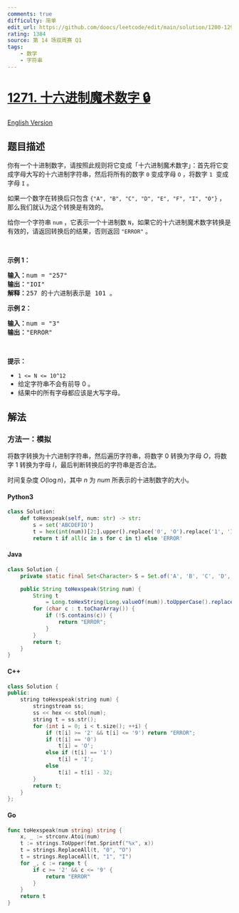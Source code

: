 ```yaml
---
comments: true
difficulty: 简单
edit_url: https://github.com/doocs/leetcode/edit/main/solution/1200-1299/1271.Hexspeak/README.md
rating: 1384
source: 第 14 场双周赛 Q1
tags:
    - 数学
    - 字符串
---
```


<!-- problem:start -->

# [1271. 十六进制魔术数字 🔒](https://leetcode.cn/problems/hexspeak)

[English Version](/solution/1200-1299/1271.Hexspeak/README_EN.md)

## 题目描述

<!-- description:start -->

<p>你有一个十进制数字，请按照此规则将它变成「十六进制魔术数字」：首先将它变成字母大写的十六进制字符串，然后将所有的数字&nbsp;<code>0</code> 变成字母&nbsp;<code>O</code> ，将数字&nbsp;<code>1</code> &nbsp;变成字母&nbsp;<code>I</code> 。</p>

<p>如果一个数字在转换后只包含&nbsp;<code>{&quot;A&quot;, &quot;B&quot;, &quot;C&quot;, &quot;D&quot;, &quot;E&quot;, &quot;F&quot;, &quot;I&quot;, &quot;O&quot;}</code>&nbsp;，那么我们就认为这个转换是有效的。</p>

<p>给你一个字符串&nbsp;<code>num</code> ，它表示一个十进制数 <code>N</code>，如果它的十六进制魔术数字转换是有效的，请返回转换后的结果，否则返回&nbsp;<code>&quot;ERROR&quot;</code> 。</p>

<p>&nbsp;</p>

<p><strong>示例 1：</strong></p>

<pre><strong>输入：</strong>num = &quot;257&quot;
<strong>输出：</strong>&quot;IOI&quot;
<strong>解释：</strong>257 的十六进制表示是 101 。
</pre>

<p><strong>示例 2：</strong></p>

<pre><strong>输入：</strong>num = &quot;3&quot;
<strong>输出：</strong>&quot;ERROR&quot;
</pre>

<p>&nbsp;</p>

<p><strong>提示：</strong></p>

<ul>
	<li><code>1 &lt;= N &lt;= 10^12</code></li>
	<li>给定字符串不会有前导 0 。</li>
	<li>结果中的所有字母都应该是大写字母。</li>
</ul>

<!-- description:end -->

## 解法

<!-- solution:start -->

### 方法一：模拟

将数字转换为十六进制字符串，然后遍历字符串，将数字 $0$ 转换为字母 $O$，将数字 $1$ 转换为字母 $I$，最后判断转换后的字符串是否合法。

时间复杂度 $O(\log n)$，其中 $n$ 为 $num$ 所表示的十进制数字的大小。

<!-- tabs:start -->

#### Python3

```python
class Solution:
    def toHexspeak(self, num: str) -> str:
        s = set('ABCDEFIO')
        t = hex(int(num))[2:].upper().replace('0', 'O').replace('1', 'I')
        return t if all(c in s for c in t) else 'ERROR'
```

#### Java

```java
class Solution {
    private static final Set<Character> S = Set.of('A', 'B', 'C', 'D', 'E', 'F', 'I', 'O');

    public String toHexspeak(String num) {
        String t
            = Long.toHexString(Long.valueOf(num)).toUpperCase().replace("0", "O").replace("1", "I");
        for (char c : t.toCharArray()) {
            if (!S.contains(c)) {
                return "ERROR";
            }
        }
        return t;
    }
}
```

#### C++

```cpp
class Solution {
public:
    string toHexspeak(string num) {
        stringstream ss;
        ss << hex << stol(num);
        string t = ss.str();
        for (int i = 0; i < t.size(); ++i) {
            if (t[i] >= '2' && t[i] <= '9') return "ERROR";
            if (t[i] == '0')
                t[i] = 'O';
            else if (t[i] == '1')
                t[i] = 'I';
            else
                t[i] = t[i] - 32;
        }
        return t;
    }
};
```

#### Go

```go
func toHexspeak(num string) string {
	x, _ := strconv.Atoi(num)
	t := strings.ToUpper(fmt.Sprintf("%x", x))
	t = strings.ReplaceAll(t, "0", "O")
	t = strings.ReplaceAll(t, "1", "I")
	for _, c := range t {
		if c >= '2' && c <= '9' {
			return "ERROR"
		}
	}
	return t
}
```

<!-- tabs:end -->

<!-- solution:end -->

<!-- problem:end -->
